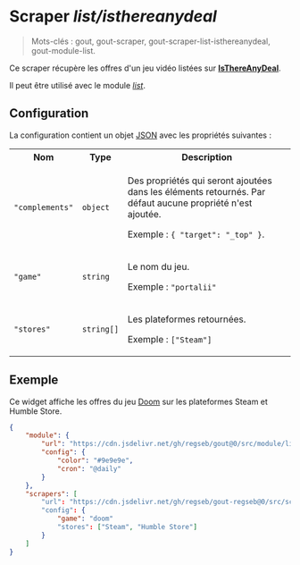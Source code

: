 # Scraper _list/isthereanydeal_

> Mots-clés : gout, gout-scraper, gout-scraper-list-isthereanydeal,
> gout-module-list.

Ce scraper récupère les offres d'un jeu vidéo listées sur
[**IsThereAnyDeal**](https://isthereanydeal.com/).

Il peut être utilisé avec le module
[_list_](https://github.com/regseb/gout/tree/HEAD/src/module/list#readme).

## Configuration

La configuration contient un objet
[JSON](https://www.json.org/json-fr.html "JavaScript Object Notation") avec les
propriétés suivantes :

<table>
  <tr>
    <th>Nom</th>
    <th>Type</th>
    <th>Description</th>
  </tr>
  <tr>
    <td><code>"complements"</code></td>
    <td><code>object</code></td>
    <td>
      <p>
        Des propriétés qui seront ajoutées dans les éléments retournés. Par
        défaut aucune propriété n'est ajoutée.
      </p>
      <p>
        Exemple : <code>{ "target": "_top" }</code>.
      </p>
    </td>
  </tr>
  <tr>
    <td><code>"game"</code></td>
    <td><code>string</code></td>
    <td>
      <p>Le nom du jeu.</p>
      <p>Exemple : <code>"portalii"</code></p>
    </td>
  </tr>
  <tr>
    <td><code>"stores"</code></td>
    <td><code>string[]</code></td>
    <td>
      <p>Les plateformes retournées.</p>
      <p>Exemple : <code>["Steam"]</code></p>
    </td>
  </tr>
</table>

## Exemple

Ce widget affiche les offres du jeu
[Doom](https://isthereanydeal.com/game/doom/info/) sur les plateformes Steam et
Humble Store.

```JSON
{
    "module": {
        "url": "https://cdn.jsdelivr.net/gh/regseb/gout@0/src/module/list/list.js",
        "config": {
            "color": "#9e9e9e",
            "cron": "@daily"
        }
    },
    "scrapers": [
        "url": "https://cdn.jsdelivr.net/gh/regseb/gout-regseb@0/src/scraper/list/isthereanydeal/isthereanydeal.js",
        "config": {
            "game": "doom"
            "stores": ["Steam", "Humble Store"]
        }
    ]
}
```
